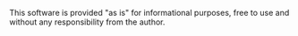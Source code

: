 This software is provided "as is" for informational purposes, free to use and without any responsibility from the author.